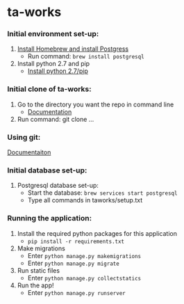 # ta-works

### Initial environment set-up:
1. [Install Homebrew and install Postgress](https://launchschool.com/blog/how-to-install-postgresql-on-a-mac)
   * Run command: `brew install postgresql`
2. Install python 2.7 and pip
   * [Install python 2.7/pip](https://pip.pypa.io/en/stable/installing/)

### Initial clone of ta-works:
1. Go to the directory you want the repo in command line
   * [Documentation](https://stackoverflow.com/questions/9547730/how-to-navigate-to-to-different-directories-in-the-terminal-mac)
2. Run command: git clone ...

### Using git:
[Documentaiton](https://github.com/codepath/ios_guides/wiki/Using-Git-with-Terminal)

### Initial database set-up:
1. Postgresql database set-up:
   * Start the database: `brew services start postgresql`
   * Type all commands in taworks/setup.txt

### Running the application:
1. Install the required python packages for this application   
   * `pip install -r requirements.txt`
2. Make migrations
   * Enter `python manage.py makemigrations`
   * Enter `python manage.py migrate`
3. Run static files
   * Enter `python manage.py collectstatics`
4. Run the app!
   * Enter `python manage.py runserver`
